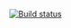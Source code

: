 [![Build status](https://ci.appveyor.com/api/projects/status/6scys29nct8nrq96/branch/main?svg=true)](https://ci.appveyor.com/project/Natysun07/selenide/branch/main)

